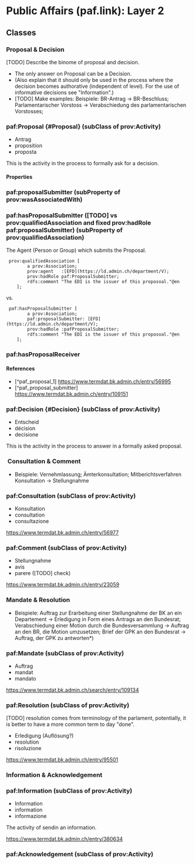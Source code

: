 # Public Affairs (paf.link): Layer 2

## Classes

### Proposal & Decision
[TODO] Describe the binome of proposal and decision. 
* The only answer on Proposal can be a Decision.
* (Also explain that it should only be used in the process where the decision becomes authorative (independent of level). For the use of informative decisions see "Information".)
* [TODO] Make examples: Beispiele: BR-Antrag -> BR-Beschluss; Parlamentarischer Vorstoss -> Verabschiedung des parlamentarischen Vorstosses; 

### paf:Proposal {#Proposal} (subClass of prov:Activity)
* Antrag
* proposition
* proposta

This is the activity in the process to formally ask for a decision.

#### Properties

### paf:proposalSubmitter (subProperty of prov:wasAssociatedWith)

### paf:hasProposalSubmitter ([TODO] vs prov:qualifiedAssociation and fixed prov:hadRole paf:proposalSubmitter) (subProperty of prov:qualifiedAssociation)
The Agent (Person or Group) which submits the Proposal.

```turtle example
 prov:qualifiedAssociation [
        a prov:Association;
        prov:agent   :[EFD](https://ld.admin.ch/department/V);
        prov:hadRole paf:ProposalSubmitter;
        rdfs:comment "The EDI is the issuer of this proposoal."@en
    ];
```

 vs.

```turtle example
 paf:hasProposalSubmitter [
        a prov:Association;
        paf:proposalSubmitter: [EFD](https://ld.admin.ch/department/V);
        prov:hadRole :pafProposalSubmitter;
        rdfs:comment "The EDI is the issuer of this proposoal."@en
    ];
```

### paf:hasProposalReceiver

#### References
- [^paf_proposal_1] https://www.termdat.bk.admin.ch/entry/56995
- [^paf_proposal_submitter] https://www.termdat.bk.admin.ch/entry/109151








### paf:Decision {#Decision} (subClass of prov:Activity)
* Entscheid
* décision
* decisione

This is the activity in the process to answer in a formally asked proposal.


###  Consultation & Comment
* Beispiele: Vernehmlassung; Ämterkonsultation; Mitberichtsverfahren
Konsultation -> Stellungnahme 

### paf:Consultation (subClass of prov:Activity)
* Konsultation
* consultation
* consultazione


https://www.termdat.bk.admin.ch/entry/56977

### paf:Comment (subClass of prov:Activity)
* Stellungnahme
* avis
* parere ([TODO] check)


https://www.termdat.bk.admin.ch/entry/23059


### Mandate & Resolution

* Beispiele: Auftrag zur Erarbeitung einer Stellungnahme der BK an ein Departement -> Erledigung in Form eines Antrags an den Bundesrat; Verabschiedung einer Motion durch die Bundesversammlung -> Auftrag an den BR, die Motion umzusetzen; Brief der GPK an den Bundesrat -> Auftrag, der GPK zu antworten*)

### paf:Mandate (subClass of prov:Activity)
* Auftrag
* mandat
* mandato

https://www.termdat.bk.admin.ch/search/entry/109134
### paf:Resolution (subClass of prov:Activity)
[TODO] resolution comes from terminology of the parlament, potentially, it is better to have a more common term to day "done".
* Erledigung (Auflösung?)
* resolution
* risoluzione

https://www.termdat.bk.admin.ch/entry/95501


### Information & Acknowledgement

### paf:Information (subClass of prov:Activity)
* Information
* information
* informazione

The activity of sendin an information.

https://www.termdat.bk.admin.ch/entry/380634

### paf:Acknowledgement (subClass of prov:Activity)

